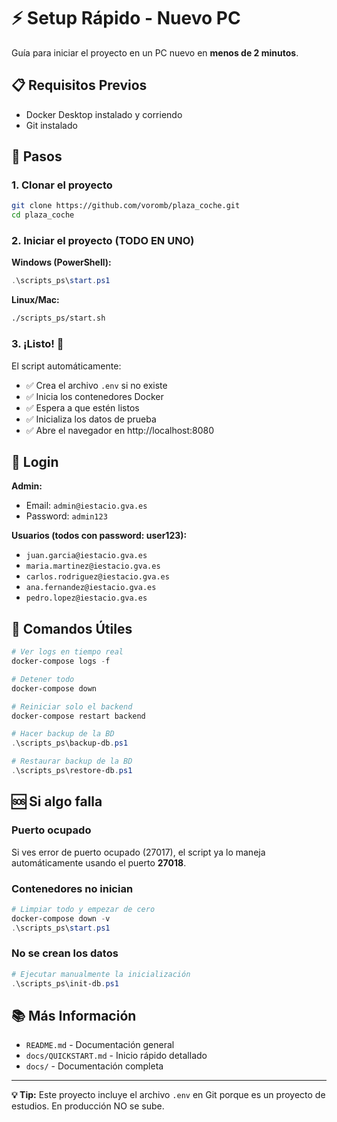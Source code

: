 # ⚡ Setup Rápido - Nuevo PC

Guía para iniciar el proyecto en un PC nuevo en **menos de 2 minutos**.

## 📋 Requisitos Previos

-   Docker Desktop instalado y corriendo
-   Git instalado

## 🚀 Pasos

### 1. Clonar el proyecto

```bash
git clone https://github.com/voromb/plaza_coche.git
cd plaza_coche
```

### 2. Iniciar el proyecto (TODO EN UNO)

**Windows (PowerShell):**

```powershell
.\scripts_ps\start.ps1
```

**Linux/Mac:**

```bash
./scripts_ps/start.sh
```

### 3. ¡Listo! 🎉

El script automáticamente:

-   ✅ Crea el archivo `.env` si no existe
-   ✅ Inicia los contenedores Docker
-   ✅ Espera a que estén listos
-   ✅ Inicializa los datos de prueba
-   ✅ Abre el navegador en http://localhost:8080

## 👤 Login

**Admin:**

-   Email: `admin@iestacio.gva.es`
-   Password: `admin123`

**Usuarios (todos con password: user123):**

-   `juan.garcia@iestacio.gva.es`
-   `maria.martinez@iestacio.gva.es`
-   `carlos.rodriguez@iestacio.gva.es`
-   `ana.fernandez@iestacio.gva.es`
-   `pedro.lopez@iestacio.gva.es`

## 🔧 Comandos Útiles

```powershell
# Ver logs en tiempo real
docker-compose logs -f

# Detener todo
docker-compose down

# Reiniciar solo el backend
docker-compose restart backend

# Hacer backup de la BD
.\scripts_ps\backup-db.ps1

# Restaurar backup de la BD
.\scripts_ps\restore-db.ps1
```

## 🆘 Si algo falla

### Puerto ocupado

Si ves error de puerto ocupado (27017), el script ya lo maneja automáticamente usando el puerto **27018**.

### Contenedores no inician

```powershell
# Limpiar todo y empezar de cero
docker-compose down -v
.\scripts_ps\start.ps1
```

### No se crean los datos

```powershell
# Ejecutar manualmente la inicialización
.\scripts_ps\init-db.ps1
```

## 📚 Más Información

-   `README.md` - Documentación general
-   `docs/QUICKSTART.md` - Inicio rápido detallado
-   `docs/` - Documentación completa

---

**💡 Tip:** Este proyecto incluye el archivo `.env` en Git porque es un proyecto de estudios. En producción NO se sube.
